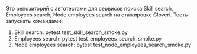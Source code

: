 Это репозиторий с автотестами для сервисов поиска Skill search, Employees search, Node employees search на стажировке Cloveri.
Тесты запускать командами:
1) Skill search:
  pytest test_skill_search_smoke.py
2) Employees search:
  pytest test_employees_search_smoke.py
3) Node employees search:
   pytest test_node_employees_search_smoke.py
